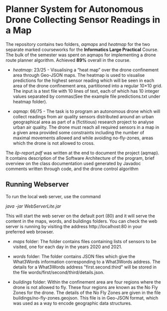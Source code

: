 # Planner System for Autonomous Drone Collecting Sensor Readings in a Map



The repository contains two folders, _aqmaps_ and _heatmap_ for the two separate marked courseworks for the **Informatics Large Practical** Course. The bulk of the semester was spent on aqmaps for implementing a drone route planner algorithm. Achieved **89%** overall in the course.

 - _heatmap_: 23/25 - Visualising a “heat map” over the drone confinement area through Geo-JSON maps. The heatmap is used to visualise predictions for the highest sensor reading which will be seen in each area of the drone confinement area, partitioned into a regular 10×10 grid. The input is a text file with 10 lines of text, each of which has 10 integer values separated by commas(See the example file predictions.txt under heatmap folder).
  
 - _aqmap_: 66/75 - The task is to program an autonomous drone which will collect readings from air quality sensors distributed around an urban geographical area as part of a (fictitious) research project to analyse urban air quality. The drone must reach all required sensors in a map in a given area provided some constraints including the number of maximal movements allowed and while avoiding no-fly-zones, areas which the drone is not allowed to cross.

The _ilp-report.pdf_ was written at the end to document the project (aqmap). It contains description of the Software Architecture of the program, brief overview on the class documentation used generated by Javadoc comments written through code, and the drone control algorithm

## Running Webserver
To run the local web server, use the command

_java -jar WebServerLite.jar_

This will start the web server on the default port (80) and it will serve the content in the maps, words, and
buildings folders. You can check the web server is running by visiting the address http://localhost:80 in your preferred web browser.

- _maps_ folder: The folder contains files containing lists of sensors to be visited, one for each day in the years 2020 and 2021.

- _words_ folder: The folder contains JSON files which give the What3Words information corresponding to a What3Words address. The details for a What3Words address "first.second.third" will be stored in the file words/first/second/third/details.json.

- _buildings_ folder: Within the confinement area are four regions where the drone is not allowed to fly. These four regions are known as the No Fly Zones for the drone. The details of the No Fly Zones are given in the file buildings/no-fly-zones.geojson. This file is in Geo-JSON format, which was used as a way to encode geographic data structures.
